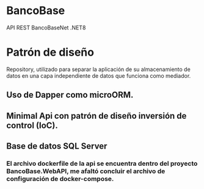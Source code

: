 # BancoBase
API REST BancoBaseNet .NET8
# Patrón de diseño
Repository, utilizado para separar la aplicación de su almacenamiento de datos en una capa independiente de datos que funciona como mediador.
## Uso de Dapper como microORM.
## Minimal Api con patrón de diseño inversión de control (IoC).
## Base de datos SQL Server

### El archivo dockerfile de la api se encuentra dentro del proyecto BancoBase.WebAPI, me afaltó concluir el archivo de configuración de docker-compose.

